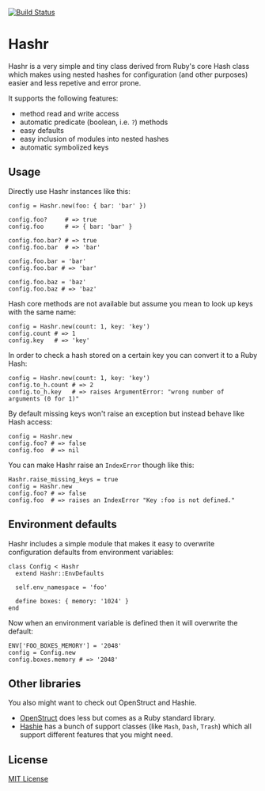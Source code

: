 [![Build Status](https://secure.travis-ci.org/svenfuchs/hashr.png)](http://travis-ci.org/svenfuchs/hashr)

# Hashr

Hashr is a very simple and tiny class derived from Ruby's core Hash class which makes using nested hashes for configuration (and other purposes) easier and less repetive and error prone.

It supports the following features:

* method read and write access
* automatic predicate (boolean, i.e. `?`) methods
* easy defaults
* easy inclusion of modules into nested hashes
* automatic symbolized keys

## Usage

Directly use Hashr instances like this:

    config = Hashr.new(foo: { bar: 'bar' })

    config.foo?     # => true
    config.foo      # => { bar: 'bar' }

    config.foo.bar? # => true
    config.foo.bar  # => 'bar'

    config.foo.bar = 'bar'
    config.foo.bar # => 'bar'

    config.foo.baz = 'baz'
    config.foo.baz # => 'baz'

Hash core methods are not available but assume you mean to look up keys with
the same name:

    config = Hashr.new(count: 1, key: 'key')
    config.count # => 1
    config.key   # => 'key'

In order to check a hash stored on a certain key you can convert it to a Ruby
Hash:

    config = Hashr.new(count: 1, key: 'key')
    config.to_h.count # => 2
    config.to_h.key   # => raises ArgumentError: "wrong number of arguments (0 for 1)"

By default missing keys won't raise an exception but instead behave like Hash
access:

    config = Hashr.new
    config.foo? # => false
    config.foo  # => nil

You can make Hashr raise an `IndexError` though like this:

    Hashr.raise_missing_keys = true
    config = Hashr.new
    config.foo? # => false
    config.foo  # => raises an IndexError "Key :foo is not defined."


## Environment defaults

Hashr includes a simple module that makes it easy to overwrite configuration defaults from environment variables:

    class Config < Hashr
      extend Hashr::EnvDefaults

      self.env_namespace = 'foo'

      define boxes: { memory: '1024' }
    end

Now when an environment variable is defined then it will overwrite the default:

    ENV['FOO_BOXES_MEMORY'] = '2048'
    config = Config.new
    config.boxes.memory # => '2048'

## Other libraries

You also might want to check out OpenStruct and Hashie.

* [OpenStruct](http://ruby-doc.org/stdlib/libdoc/ostruct/rdoc/classes/OpenStruct.html) does less but comes as a Ruby standard library.
* [Hashie](https://github.com/intridea/hashie) has a bunch of support classes (like `Mash`, `Dash`, `Trash`) which all support different features that you might need.

## License

[MIT License](https://github.com/svenfuchs/hashr/blob/master/MIT-LICENSE)
